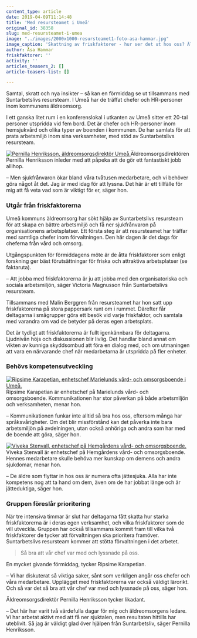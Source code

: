 ```yaml
---
content_type: article
date: 2019-04-09T11:14:48
title: 'Med resursteamet i Umeå'
original_id: 38358
slug: med-resursteamet-i-umea
image: "../images/2000x1000-resursteamet1-foto-asa-hammar.jpg"
image_caption: 'Skattning av friskfaktorer - hur ser det ut hos oss? Äldreomsorgens chefer i Umeå. Från vänster Helén Mostén, Susanne V Jakobsson, Jessica Strömqvist, Kristina El-Habta, Sanna Jonson, Ann-Katrin Norlin. '
author: Åsa Hammar
friskfaktorer: ''
activity: ''
articles_teasers_2: []
article-teasers-list: []

---
```


Samtal, skratt och nya insikter – så kan en förmiddag se ut tillsammans med Suntarbetslivs resursteam. I Umeå har de träffat chefer och HR-personer inom kommunens äldreomsorg.

I ett ganska litet rum i en konferenslokal i utkanten av Umeå sitter ett 20-tal personer utspridda vid fem bord. Det är chefer och HR-personer inom hemsjukvård och olika typer av boenden i kommunen. De har samlats för att prata arbetsmiljö inom sina verksamheter, med stöd av Suntarbetslivs resursteam.

[![Pernilla Henriksson, äldreomsorgsdirektör Umeå.](https://www.suntarbetsliv.se/wp-content/uploads/2019/04/200x220-pernilla-henriksson.jpg)](https://www.suntarbetsliv.se/wp-content/uploads/2019/04/200x220-pernilla-henriksson.jpg)Äldreomsorgsdirektören Pernilla Henriksson inleder med att påpeka att de gör ett fantastiskt jobb allihop.

– Men sjukfrånvaron ökar bland våra tvåtusen medarbetare, och vi behöver göra något åt det. Jag är med idag för att lyssna. Det här är ett tillfälle för mig att få veta vad som är viktigt för er, säger hon.

### Utgår från friskfaktorerna

Umeå kommuns äldreomsorg har sökt hjälp av Suntarbetslivs resursteam för att skapa en bättre arbetsmiljö och få ner sjukfrånvaron på organisationens arbetsplatser. Ett första steg är att resursteamet har träffar med samtliga chefer inom förvaltningen. Den här dagen är det dags för cheferna från vård och omsorg.

Utgångspunkten för förmiddagens möte är de åtta friskfaktorer som enligt forskning ger bäst förutsättningar för friska och attraktiva arbetsplatser (se faktaruta).

– Att jobba med friskfaktorerna är ju att jobba med den organisatoriska och sociala arbetsmiljön, säger Victoria Magnusson från Suntarbetslivs resursteam.

Tillsammans med Malin Berggren från resursteamet har hon satt upp friskfaktorerna på stora pappersark runt om i rummet. Därefter får deltagarna i smågrupper göra ett besök vid varje friskfaktor, och samtala med varandra om vad de betyder på deras egen arbetsplats.

Det är tydligt att friskfaktorerna är fullt igenkännbara för deltagarna. Ljudnivån höjs och diskussionen blir livlig. Det handlar bland annat om vikten av kunniga skyddsombud att föra en dialog med, och om utmaningen att vara en närvarande chef när medarbetarna är utspridda på fler enheter.

### Behövs kompetensutveckling

[![Ripsime Karapetian, enhetschef Marielunds vård- och omsorgsboende i Umeå.](https://www.suntarbetsliv.se/wp-content/uploads/2019/04/200x220-ripsime-karapetian.jpg)](https://www.suntarbetsliv.se/wp-content/uploads/2019/04/200x220-ripsime-karapetian.jpg)Ripsime Karapetian är enhetschef på Marielunds vård- och omsorgsboende. Kommunikationen har stor påverkan på både arbetsmiljön och verksamheten, menar hon.

– Kommunikationen funkar inte alltid så bra hos oss, eftersom många har språksvårigheter. Om det blir missförstånd kan det påverka inte bara arbetsmiljön på avdelningen, utan också anhöriga och andra som har med de boende att göra, säger hon.

[![Viveka Stenvall, enhetschef på Hemgårdens vård- och omsorgsboende.](https://www.suntarbetsliv.se/wp-content/uploads/2019/04/200x240-viveka-stenvall.jpg)](https://www.suntarbetsliv.se/wp-content/uploads/2019/04/200x240-viveka-stenvall.jpg)Viveka Stenvall är enhetschef på Hemgårdens vård- och omsorgsboende. Hennes medarbetare skulle behöva mer kunskap om demens och andra sjukdomar, menar hon.

– De äldre som flyttar in hos oss är numera ofta jättesjuka. Alla har inte kompetens nog att ta hand om dem, även om de har jobbat länge och är jätteduktiga, säger hon.

### Gruppen föreslår prioritering

När tre intensiva timmar är slut har deltagarna fått skatta hur starka friskfaktorerna är i deras egen verksamhet, och vilka friskfaktorer som de vill utveckla. Gruppen har också tillsammans kommit fram till vilka två friskfaktorer de tycker att förvaltningen ska prioritera framöver. Suntarbetslivs resursteam kommer att stötta förvaltningen i det arbetet.

> Så bra att vår chef var med och lyssnade på oss.

En mycket givande förmiddag, tycker Ripsime Karapetian.

– Vi har diskuterat så viktiga saker, sånt som verkligen angår oss chefer och våra medarbetare. Upplägget med friskfaktorerna var också väldigt lärorikt. Och så var det så bra att vår chef var med och lyssnade på oss, säger hon.

Äldreomsorgsdirektör Pernilla Henriksson tycker likadant.

– Det här har varit två värdefulla dagar för mig och äldreomsorgens ledare. Vi har arbetat aktivt med att få ner sjuktalen, men resultaten hittills har uteblivit. Så jag är väldigt glad över hjälpen från Suntarbetsliv, säger Pernilla Henriksson.


